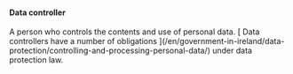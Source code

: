####  Data controller

A person who controls the contents and use of personal data. [ Data
controllers have a number of obligations ](/en/government-in-ireland/data-
protection/controlling-and-processing-personal-data/) under data protection
law.

